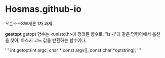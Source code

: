 # Hosmas.github-io
오픈소스SW개론 1차 과제

**geetopt**
getopt 함수는 <unistd.h>에 정의된 함수로, "ls -l"과 같은 명령어에서 옵션을 찾아, 아스키 코드 값을 반환하는 함수이다.

'''
int getopt(int argc, char * const argv[], const char *optstring);
'''
